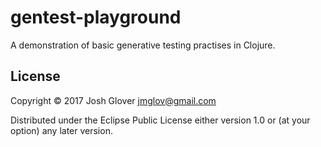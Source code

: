 # gentest-playground

A demonstration of basic generative testing practises in Clojure.

## License

Copyright © 2017 Josh Glover <jmglov@gmail.com>

Distributed under the Eclipse Public License either version 1.0 or (at
your option) any later version.
